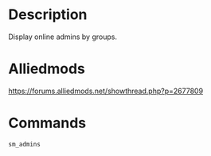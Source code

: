 # Description
Display online admins by groups.

# Alliedmods
https://forums.alliedmods.net/showthread.php?p=2677809

# Commands
```
sm_admins
```
